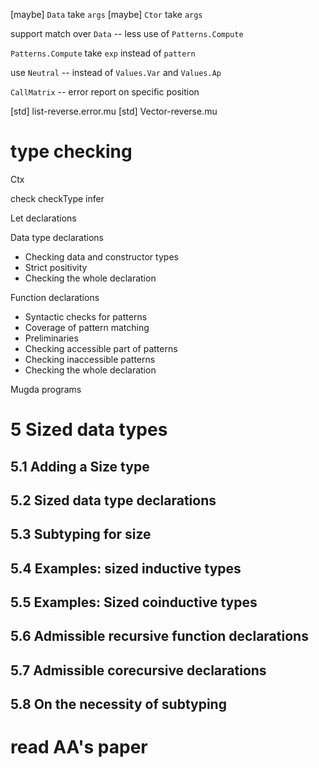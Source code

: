 [maybe] `Data` take `args`
[maybe] `Ctor` take `args`

support match over `Data` -- less use of `Patterns.Compute`

`Patterns.Compute` take `exp` instead of `pattern`

use `Neutral` -- instead of `Values.Var` and `Values.Ap`

`CallMatrix` -- error report on specific position

[std] list-reverse.error.mu
[std] Vector-reverse.mu

# type checking

Ctx

check
checkType
infer

Let declarations

Data type declarations

- Checking data and constructor types
- Strict positivity
- Checking the whole declaration

Function declarations

- Syntactic checks for patterns
- Coverage of pattern matching
- Preliminaries
- Checking accessible part of patterns
- Checking inaccessible patterns
- Checking the whole declaration

Mugda programs

# 5 Sized data types

## 5.1 Adding a Size type

## 5.2 Sized data type declarations

## 5.3 Subtyping for size

## 5.4 Examples: sized inductive types

## 5.5 Examples: Sized coinductive types

## 5.6 Admissible recursive function declarations

## 5.7 Admissible corecursive declarations

## 5.8 On the necessity of subtyping

# read AA's paper
